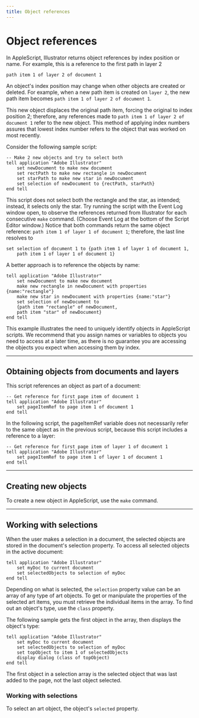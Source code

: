 ```yaml
---
title: Object references
---
```

# Object references

In AppleScript, Illustrator returns object references by index position or name. For example, this is a reference to the first path in layer 2

```applescript
path item 1 of layer 2 of document 1
```

An object's index position may change when other objects are created or deleted. For example, when a new path item is created on `layer 2`, the new path item becomes `path item 1 of layer 2 of document 1`.

This new object displaces the original path item, forcing the original to index position 2; therefore, any references made to `path item 1 of layer 2 of document 1` refer to the new object. This method of applying index numbers assures that lowest index number refers to the object that was worked on most recently.

Consider the following sample script:

```applescript
-- Make 2 new objects and try to select both
tell application "Adobe Illustrator"
    set newDocument to make new document
    set rectPath to make new rectangle in newDocument
    set starPath to make new star in newDocument
    set selection of newDocument to {rectPath, starPath}
end tell
```

This script does not select both the rectangle and the star, as intended; instead, it selects only the star. Try running the script with the Event Log window open, to observe the references returned from Illustrator for each consecutive `make` command. (Choose Event Log at the bottom of the Script Editor window.) Notice that both commands return the same object reference: `path item 1 of layer 1 of document 1`; therefore, the last line resolves to

```applescript
set selection of document 1 to {path item 1 of layer 1 of document 1,
    path item 1 of layer 1 of document 1}
```

A better approach is to reference the objects by name:

```applescript
tell application "Adobe Illustrator"
    set newDocument to make new document
    make new rectangle in newDocument with properties {name:"rectangle"}
    make new star in newDocument with properties {name:"star"}
    set selection of newDocument to
    {path item "rectangle" of newDocument,
    path item "star" of newDocument}
end tell
```

This example illustrates the need to uniquely identify objects in AppleScript scripts. We recommend that you assign names or variables to objects you need to access at a later time, as there is no guarantee you are accessing the objects you expect when accessing them by index.

---

## Obtaining objects from documents and layers

This script references an object as part of a document:

```applescript
-- Get reference for first page item of document 1
tell application "Adobe Illustrator"
    set pageItemRef to page item 1 of document 1
end tell
```

In the following script, the pageItemRef variable does not necessarily refer to the same object as in the previous script, because this script includes a reference to a layer:

```applescript
-- Get reference for first page item of layer 1 of document 1
tell application "Adobe Illustrator"
    set pageItemRef to page item 1 of layer 1 of document 1
end tell
```

---

## Creating new objects

To create a new object in AppleScript, use the `make` command.

---

## Working with selections

When the user makes a selection in a document, the selected objects are stored in the document's selection property. To access all selected objects in the active document:

```applescript
tell application "Adobe Illustrator"
    set myDoc to current document
    set selectedObjects to selection of myDoc
end tell
```

Depending on what is selected, the `selection` property value can be an array of any type of art objects. To get or manipulate the properties of the selected art items, you must retrieve the individual items in the array. To find out an object's type, use the `class` property.

The following sample gets the first object in the array, then displays the object's type:

```applescript
tell application "Adobe Illustrator"
    set myDoc to current document
    set selectedObjects to selection of myDoc
    set topObject to item 1 of selectedObjects
    display dialog (class of topObject)
end tell
```

The first object in a selection array is the selected object that was last added to the page, not the last object selected.

### Working with selections

To select an art object, the object's `selected` property.
